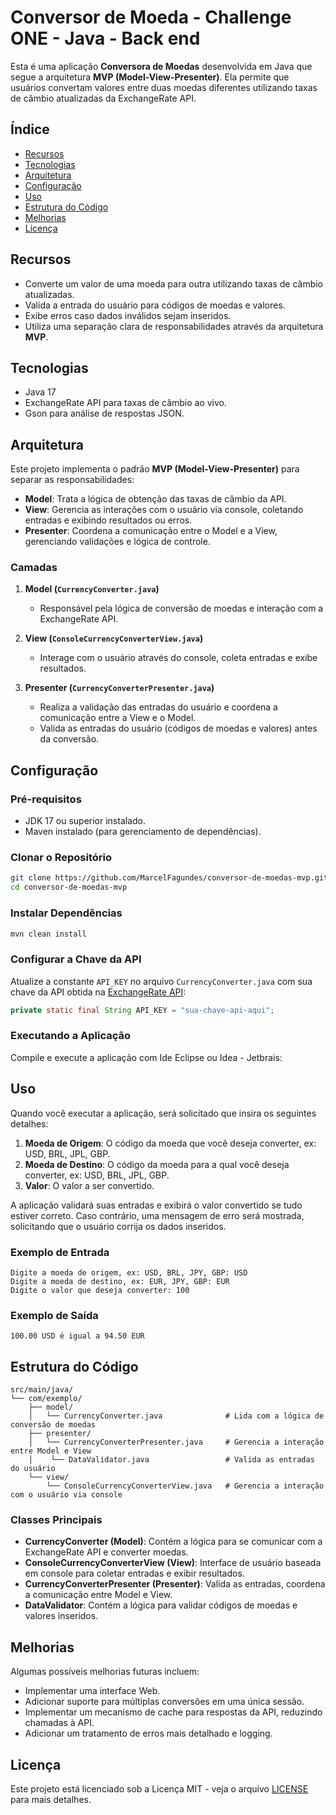 
# Conversor de Moeda - Challenge ONE - Java - Back end

Esta é uma aplicação **Conversora de Moedas** desenvolvida em Java que segue a arquitetura **MVP (Model-View-Presenter)**. Ela permite que usuários convertam valores entre duas moedas diferentes utilizando taxas de câmbio atualizadas da ExchangeRate API.

## Índice

- [Recursos](#recursos)
- [Tecnologias](#tecnologias)
- [Arquitetura](#arquitetura)
- [Configuração](#configuração)
- [Uso](#uso)
- [Estrutura do Código](#estrutura-do-código)
- [Melhorias](#melhorias)
- [Licença](#licença)

## Recursos

- Converte um valor de uma moeda para outra utilizando taxas de câmbio atualizadas.
- Valida a entrada do usuário para códigos de moedas e valores.
- Exibe erros caso dados inválidos sejam inseridos.
- Utiliza uma separação clara de responsabilidades através da arquitetura **MVP**.

## Tecnologias

- Java 17
- ExchangeRate API para taxas de câmbio ao vivo.
- Gson para análise de respostas JSON.

## Arquitetura

Este projeto implementa o padrão **MVP (Model-View-Presenter)** para separar as responsabilidades:

- **Model**: Trata a lógica de obtenção das taxas de câmbio da API.
- **View**: Gerencia as interações com o usuário via console, coletando entradas e exibindo resultados ou erros.
- **Presenter**: Coordena a comunicação entre o Model e a View, gerenciando validações e lógica de controle.

### Camadas

1. **Model (`CurrencyConverter.java`)**
   - Responsável pela lógica de conversão de moedas e interação com a ExchangeRate API.

2. **View (`ConsoleCurrencyConverterView.java`)**
   - Interage com o usuário através do console, coleta entradas e exibe resultados.

3. **Presenter (`CurrencyConverterPresenter.java`)**
   - Realiza a validação das entradas do usuário e coordena a comunicação entre a View e o Model.
   - Valida as entradas do usuário (códigos de moedas e valores) antes da conversão.

## Configuração

### Pré-requisitos

- JDK 17 ou superior instalado.
- Maven instalado (para gerenciamento de dependências).

### Clonar o Repositório

```bash
git clone https://github.com/MarcelFagundes/conversor-de-moedas-mvp.git
cd conversor-de-moedas-mvp
```

### Instalar Dependências

```bash
mvn clean install
```

### Configurar a Chave da API

Atualize a constante `API_KEY` no arquivo `CurrencyConverter.java` com sua chave da API obtida na [ExchangeRate API](https://www.exchangerate-api.com/):

```java
private static final String API_KEY = "sua-chave-api-aqui";
```

### Executando a Aplicação

Compile e execute a aplicação com Ide Eclipse ou Idea - Jetbrais:


## Uso

Quando você executar a aplicação, será solicitado que insira os seguintes detalhes:

1. **Moeda de Origem**: O código da moeda que você deseja converter, ex: USD, BRL, JPL, GBP.
2. **Moeda de Destino**: O código da moeda para a qual você deseja converter, ex: USD, BRL, JPL, GBP.
3. **Valor**: O valor a ser convertido.

A aplicação validará suas entradas e exibirá o valor convertido se tudo estiver correto. Caso contrário, uma mensagem de erro será mostrada, solicitando que o usuário corrija os dados inseridos.

### Exemplo de Entrada

```
Digite a moeda de origem, ex: USD, BRL, JPY, GBP: USD
Digite a moeda de destino, ex: EUR, JPY, GBP: EUR
Digite o valor que deseja converter: 100
```

### Exemplo de Saída

```
100.00 USD é igual a 94.50 EUR
```

## Estrutura do Código

```
src/main/java/
└── com/exemplo/
    ├── model/
    │   └── CurrencyConverter.java              # Lida com a lógica de conversão de moedas
    ├── presenter/
    │   └── CurrencyConverterPresenter.java     # Gerencia a interação entre Model e View
    │    └── DataValidator.java                 # Valida as entradas do usuário
    └── view/
        └── ConsoleCurrencyConverterView.java   # Gerencia a interação com o usuário via console
```

### Classes Principais

- **CurrencyConverter (Model)**: Contém a lógica para se comunicar com a ExchangeRate API e converter moedas.
- **ConsoleCurrencyConverterView (View)**: Interface de usuário baseada em console para coletar entradas e exibir resultados.
- **CurrencyConverterPresenter (Presenter)**: Valida as entradas, coordena a comunicação entre Model e View.
- **DataValidator**: Contém a lógica para validar códigos de moedas e valores inseridos.

## Melhorias

Algumas possíveis melhorias futuras incluem:

- Implementar uma interface Web.
- Adicionar suporte para múltiplas conversões em uma única sessão.
- Implementar um mecanismo de cache para respostas da API, reduzindo chamadas à API.
- Adicionar um tratamento de erros mais detalhado e logging.

## Licença

Este projeto está licenciado sob a Licença MIT - veja o arquivo [LICENSE](LICENSE) para mais detalhes.
